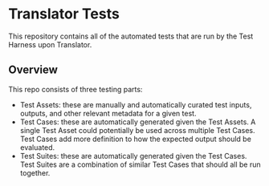 # Translator Tests
This repository contains all of the automated tests that are run by the Test Harness upon Translator.

## Overview
This repo consists of three testing parts:
- Test Assets: these are manually and automatically curated test inputs, outputs, and other relevant metadata for a given test.
- Test Cases: these are automatically generated given the Test Assets. A single Test Asset could potentially be used across multiple Test Cases. Test Cases add more definition to how the expected output should be evaluated.
- Test Suites: these are automatically generated given the Test Cases. Test Suites are a combination of similar Test Cases that should all be run together.
 
